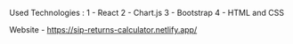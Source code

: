 Used Technologies :
1 - React
2 - Chart.js
3 - Bootstrap
4 - HTML and CSS

Website - https://sip-returns-calculator.netlify.app/
